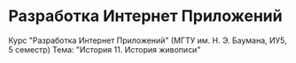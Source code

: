 # Разработка Интернет Приложений
Курс "Разработка Интернет Приложений" (МГТУ им. Н. Э. Баумана, ИУ5, 5 семестр)
Тема: "История 11. История живописи"
